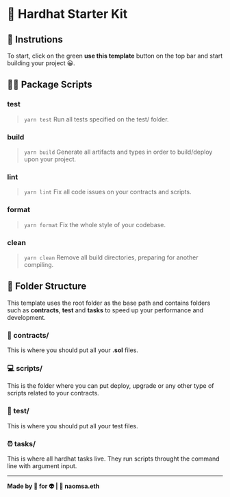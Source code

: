 # 🎎 Hardhat Starter Kit

## 🎫 Instrutions

To start, click on the green **use this template** button on the top bar and start building your project 😀.

## 👨‍💻 Package Scripts

### test

> `yarn test`
> Run all tests specified on the test/ folder.

### build

> `yarn build`
> Generate all artifacts and types in order to build/deploy upon your project.

### lint

> `yarn lint`
> Fix all code issues on your contracts and scripts.

### format

> `yarn format`
> Fix the whole style of your codebase.

### clean

> `yarn clean`
> Remove all build directories, preparing for another compiling.

## 🌲 Folder Structure

This template uses the root folder as the base path and contains folders such as **contracts**, **test** and **tasks** to speed up your performance and development.

### 📘 contracts/

This is where you should put all your **.sol** files.

### 💻 scripts/

This is the folder where you can put deploy, upgrade or any other type of scripts related to your contracts.

### 🧪 test/

This is where you should put all your test files.

### ⏰ tasks/

This is where all hardhat tasks live. They run scripts throught the command line with argument input.

---

**Made by 🤖 for 👽 | 🔬 naomsa.eth**
